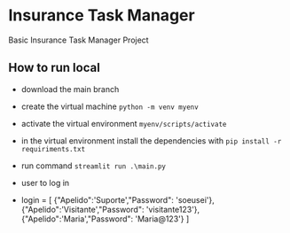 # Insurance Task Manager

Basic Insurance Task Manager Project

## How to run local

- download the main branch
- create the virtual machine `python -m venv myenv`
- activate the virtual environment `myenv/scripts/activate`
- in the virtual environment install the dependencies with `pip install -r requiriments.txt`
- run command `streamlit run .\main.py`

- user to log in
- login = [
            {"Apelido":'Suporte',"Password": 'soeusei'},
            {"Apelido":'Visitante',"Password": 'visitante123'},
            {"Apelido":'Maria',"Password": 'Maria@123'}
        ]
